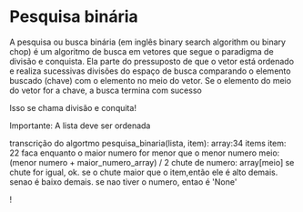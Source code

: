# Pesquisa binária

A pesquisa ou busca binária (em inglês binary search algorithm ou binary chop) é um algoritmo de busca em vetores que segue o paradigma de divisão e conquista. Ela parte do pressuposto de que o vetor está ordenado e realiza sucessivas divisões do espaço de busca comparando o elemento buscado (chave) com o elemento no meio do vetor. Se o elemento do meio do vetor for a chave, a busca termina com sucesso

Isso se chama divisão e conquita!

Importante: A lista deve ser ordenada

transcrição do algortmo pesquisa_binaria(lista, item):
array:34 items
item: 22
faca enquanto o maior numero for menor que o menor numero
meio: (menor numero + maior_numero_array) / 2
chute de numero: array[meio]
se chute for igual, ok.
se o chute maior que o item,então ele é alto demais.
senao é baixo demais.
se nao tiver o numero, entao é 'None'

!